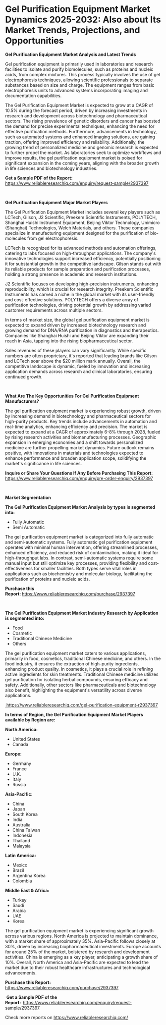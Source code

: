 <p><h1>Gel Purification Equipment Market Dynamics 2025-2032: Also about Its Market Trends, Projections, and Opportunities</h1></p><p><strong>Gel Purification Equipment Market Analysis and Latest Trends</strong></p>
<p><p>Gel purification equipment is primarily used in laboratories and research facilities to isolate and purify biomolecules, such as proteins and nucleic acids, from complex mixtures. This process typically involves the use of gel electrophoresis techniques, allowing scientific professionals to separate substances based on size and charge. The equipment ranges from basic electrophoresis units to advanced systems incorporating imaging and documentation capabilities.</p><p>The Gel Purification Equipment Market is expected to grow at a CAGR of 10.5% during the forecast period, driven by increasing investments in research and development across biotechnology and pharmaceutical sectors. The rising prevalence of genetic disorders and cancer has boosted the demand for precise experimental techniques, enhancing the need for effective purification methods. Furthermore, advancements in technology, such as automated systems and enhanced imaging solutions, are gaining traction, offering improved efficiency and reliability. Additionally, the growing trend of personalized medicine and genomic research is expected to further propel the market. As laboratories seek to optimize workflows and improve results, the gel purification equipment market is poised for significant expansion in the coming years, aligning with the broader growth in life sciences and biotechnology industries.</p></p>
<p><strong>Get a Sample PDF of the Report:&nbsp;</strong> <a href="https://www.reliableresearchiq.com/enquiry/request-sample/2937397?utm_campaign=3006&utm_medium=2&utm_source=Github&utm_content=ia&utm_term=14032025&utm_id=gel-purification-equipment">https://www.reliableresearchiq.com/enquiry/request-sample/2937397</a></p>
<p>&nbsp;</p>
<p><strong>Gel Purification Equipment Major Market Players</strong></p>
<p><p>The Gel Purification Equipment Market includes several key players such as LCTech, Gilson, J2 Scientific, Preekem Scientific Instruments, POLYTECH, Shanghai Huishi Instrument Equipment, Beijing Viktor Technology, Unimicro (Shanghai) Technologies, Welch Materials, and others. These companies specialize in manufacturing equipment designed for the purification of bio-molecules from gel electrophoresis.</p><p>LCTech is recognized for its advanced methods and automation offerings, catering to labs focused on high-throughput applications. The company's innovative technologies support increased efficiency, potentially positioning it for substantial growth in the competitive landscape. Gilson stands out with its reliable products for sample preparation and purification processes, holding a strong presence in academic and research institutions.</p><p>J2 Scientific focuses on developing high-precision instruments, enhancing reproducibility, which is crucial for research integrity. Preekem Scientific Instruments has carved a niche in the global market with its user-friendly and cost-effective solutions. POLYTECH offers a diverse array of purification technologies, driving potential growth by addressing varied customer requirements across multiple sectors.</p><p>In terms of market size, the global gel purification equipment market is expected to expand driven by increased biotechnology research and growing demand for DNA/RNA purification in diagnostics and therapeutics. Companies like Shanghai Huishi and Beijing Viktor are expanding their reach in Asia, tapping into the rising biopharmaceutical sector.</p><p>Sales revenues of these players can vary significantly. While specific numbers are often proprietary, it's reported that leading brands like Gilson and LCTech soar above the $20 million mark annually. Overall, the competitive landscape is dynamic, fueled by innovation and increasing application demands across research and clinical laboratories, ensuring continued growth.</p></p>
<p>&nbsp;</p>
<p><strong>What Are The Key Opportunities For Gel Purification Equipment Manufacturers?</strong></p>
<p><p>The gel purification equipment market is experiencing robust growth, driven by increasing demand in biotechnology and pharmaceutical sectors for high-purity products. Key trends include advancements in automation and real-time analytics, enhancing efficiency and precision. The market is expected to expand at a CAGR of approximately 6-8% through 2028, fueled by rising research activities and biomanufacturing processes. Geographic expansion in emerging economies and a shift towards personalized medicine are further propelling market dynamics. Future outlook remains positive, with innovations in materials and technologies expected to enhance performance and broaden application scope, solidifying the market's significance in life sciences.</p></p>
<p><strong>Inquire or Share Your Questions If Any Before Purchasing This Report:</strong> <a href="https://www.reliableresearchiq.com/enquiry/pre-order-enquiry/2937397?utm_campaign=3006&utm_medium=2&utm_source=Github&utm_content=ia&utm_term=14032025&utm_id=gel-purification-equipment">https://www.reliableresearchiq.com/enquiry/pre-order-enquiry/2937397</a></p>
<p>&nbsp;</p>
<p><strong>Market Segmentation</strong></p>
<p><strong>The Gel Purification Equipment Market Analysis by types is segmented into:</strong></p>
<p><ul><li>Fully Automatic</li><li>Semi Automatic</li></ul></p>
<p><p>The gel purification equipment market is categorized into fully automatic and semi-automatic systems. Fully automatic gel purification equipment operates with minimal human intervention, offering streamlined processes, enhanced efficiency, and reduced risk of contamination, making it ideal for high-throughput labs. In contrast, semi-automatic systems require some manual input but still optimize key processes, providing flexibility and cost-effectiveness for smaller facilities. Both types serve vital roles in applications such as biochemistry and molecular biology, facilitating the purification of proteins and nucleic acids.</p></p>
<p><strong>Purchase this Report:&nbsp;</strong><a href="https://www.reliableresearchiq.com/purchase/2937397?utm_campaign=3006&utm_medium=2&utm_source=Github&utm_content=ia&utm_term=14032025&utm_id=gel-purification-equipment">https://www.reliableresearchiq.com/purchase/2937397</a></p>
<p>&nbsp;</p>
<p><strong>The Gel Purification Equipment Market Industry Research by Application is segmented into:</strong></p>
<p><ul><li>Food</li><li>Cosmetic</li><li>Traditional Chinese Medicine</li><li>Others</li></ul></p>
<p><p>The gel purification equipment market caters to various applications, primarily in food, cosmetics, traditional Chinese medicine, and others. In the food industry, it ensures the extraction of high-purity ingredients, enhancing product quality. In cosmetics, it plays a crucial role in refining active ingredients for skin treatments. Traditional Chinese medicine utilizes gel purification for isolating herbal compounds, ensuring efficacy and safety. Additionally, other sectors like pharmaceuticals and biotechnology also benefit, highlighting the equipment's versatility across diverse applications.</p></p>
<p><a href="https://www.reliableresearchiq.com/gel-purification-equipment-r2937397?utm_campaign=3006&utm_medium=2&utm_source=Github&utm_content=ia&utm_term=14032025&utm_id=gel-purification-equipment">&nbsp;https://www.reliableresearchiq.com/gel-purification-equipment-r2937397</a></p>
<p><strong>In terms of Region, the Gel Purification Equipment Market Players available by Region are:</strong></p>
<p>
    <p> <strong> North America: </strong>
        <ul>
            <li>United States</li>
            <li>Canada</li>
        </ul>
        </p> 
    <p> <strong> Europe: </strong>
        <ul>
            <li>Germany</li>
            <li>France</li>
            <li>U.K.</li>
            <li>Italy</li>
            <li>Russia</li>
        </ul>
        </p> 
    <p> <strong> Asia-Pacific: </strong>
        <ul>
            <li>China</li>
            <li>Japan</li>
            <li>South Korea</li>
            <li>India</li>
            <li>Australia</li>
            <li>China Taiwan</li>
            <li>Indonesia</li>
            <li>Thailand</li>
            <li>Malaysia</li>
        </ul>
        </p> 
    <p> <strong> Latin America: </strong>
        <ul>
            <li>Mexico</li>
            <li>Brazil</li>
            <li>Argentina Korea</li>
            <li>Colombia</li>
        </ul>
        </p> 
    <p> <strong> Middle East & Africa: </strong>
        <ul>
            <li>Turkey</li>
            <li>Saudi</li>
            <li>Arabia</li>
            <li>UAE</li>
            <li>Korea</li>
        </ul>
    </p>
    </p>
<p><p>The gel purification equipment market is experiencing significant growth across various regions. North America is projected to maintain dominance, with a market share of approximately 35%. Asia-Pacific follows closely at 30%, driven by increasing biopharmaceutical investments. Europe accounts for around 25% of the market, bolstered by research and development activities. China is emerging as a key player, anticipating a growth share of 10%. Overall, North America and Asia-Pacific are expected to lead the market due to their robust healthcare infrastructures and technological advancements.</p></p>
<p><strong>Purchase this Report: </strong><a href="https://www.reliableresearchiq.com/purchase/2937397?utm_campaign=3006&utm_medium=2&utm_source=Github&utm_content=ia&utm_term=14032025&utm_id=gel-purification-equipment">https://www.reliableresearchiq.com/purchase/2937397</a></p>
<p>&nbsp;<strong>Get a Sample PDF of the Report:&nbsp;&nbsp;</strong><a href="https://www.reliableresearchiq.com/enquiry/request-sample/2937397?utm_campaign=3006&utm_medium=2&utm_source=Github&utm_content=ia&utm_term=14032025&utm_id=gel-purification-equipment">https://www.reliableresearchiq.com/enquiry/request-sample/2937397</a></p>
<p><strong></strong></p>
<p>Check more reports on <a href="https://www.reliableresearchiq.com/?utm_campaign=3006&utm_medium=2&utm_source=Github&utm_content=ia&utm_term=14032025&utm_id=gel-purification-equipment">https://www.reliableresearchiq.com/</a></p>